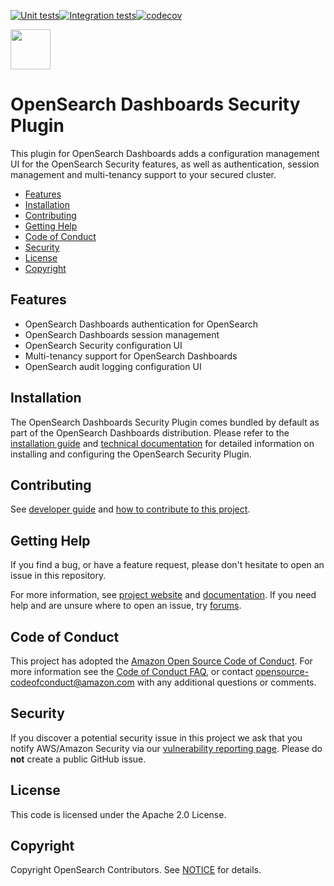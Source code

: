 [![Unit tests](https://github.com/opensearch-project/security-dashboards-plugin/workflows/Unit%20Tests/badge.svg?branch=main)](https://github.com/opensearch-project/security-dashboards-plugin/actions)[![Integration tests](https://github.com/opensearch-project/security-dashboards-plugin/workflows/Integration%20Tests/badge.svg?branch=main)](https://github.com/opensearch-project/security-dashboards-plugin/actions)[![codecov](https://codecov.io/gh/opensearch-project/security-dashboards-plugin/branch/main/graphs/badge.svg)](https://github.com/opensearch-project/security-dashboards-plugin)

<img src="https://opensearch.org/assets/brand/SVG/Logo/opensearch_logo_default.svg" height="64px"/>

# OpenSearch Dashboards Security Plugin

This plugin for OpenSearch Dashboards adds a configuration management UI for the OpenSearch Security features, as well as authentication, session management and multi-tenancy support to your secured cluster.

- [Features](#features)
- [Installation](#installation)
- [Contributing](#contributing)
- [Getting Help](#getting-help)
- [Code of Conduct](#code-of-conduct)
- [Security](#security)
- [License](#license)
- [Copyright](#copyright)

## Features

* OpenSearch Dashboards authentication for OpenSearch
* OpenSearch Dashboards session management
* OpenSearch Security configuration UI
* Multi-tenancy support for OpenSearch Dashboards
* OpenSearch audit logging configuration UI

## Installation

The OpenSearch Dashboards Security Plugin comes bundled by default as part of the OpenSearch Dashboards distribution. Please refer to the [installation guide](https://opensearch.org/docs/latest/dashboards/install/index/) and  [technical documentation](https://opensearch.org/docs/latest/security-plugin/index/) for detailed information on installing and configuring the OpenSearch Security Plugin.

## Contributing

See [developer guide](DEVELOPER_GUIDE.md) and [how to contribute to this project](CONTRIBUTING.md).

## Getting Help

If you find a bug, or have a feature request, please don't hesitate to open an issue in this repository.

For more information, see [project website](https://opensearch.org/) and [documentation](https://opensearch.org/docs/latest). If you need help and are unsure where to open an issue, try [forums](https://discuss.opendistrocommunity.dev/).

## Code of Conduct

This project has adopted the [Amazon Open Source Code of Conduct](CODE_OF_CONDUCT.md). For more information see the [Code of Conduct FAQ](https://aws.github.io/code-of-conduct-faq), or contact [opensource-codeofconduct@amazon.com](mailto:opensource-codeofconduct@amazon.com) with any additional questions or comments.

## Security

If you discover a potential security issue in this project we ask that you notify AWS/Amazon Security via our [vulnerability reporting page](http://aws.amazon.com/security/vulnerability-reporting/). Please do **not** create a public GitHub issue.

## License

This code is licensed under the Apache 2.0 License. 

## Copyright

Copyright OpenSearch Contributors. See [NOTICE](NOTICE.txt) for details.
